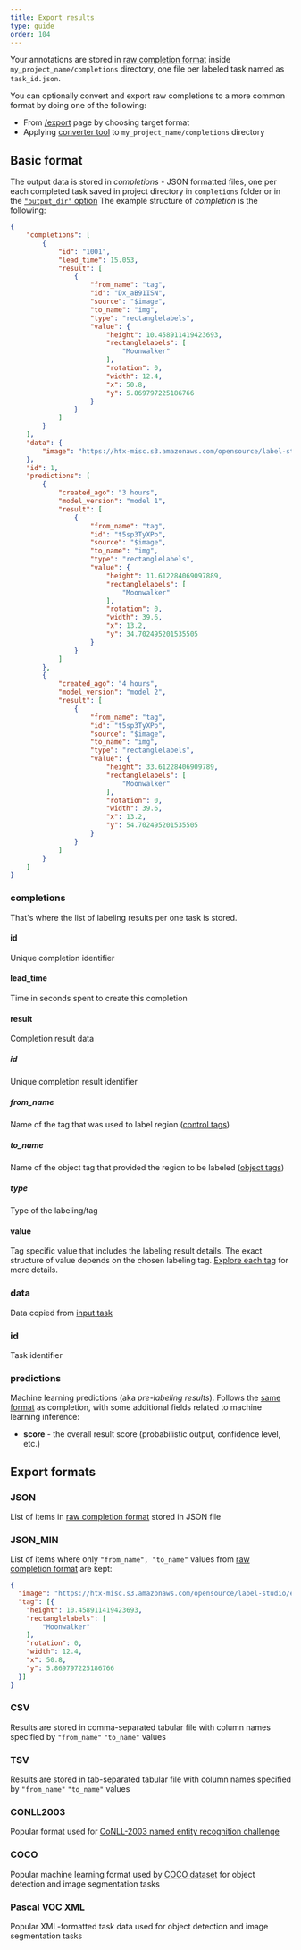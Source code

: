 ```yaml
---
title: Export results
type: guide
order: 104
---
```


Your annotations are stored in [raw completion format](#Completion-format) inside `my_project_name/completions` directory, one file per labeled task named as `task_id.json`.

You can optionally convert and export raw completions to a more common format by doing one of the following:

- From [/export](http://localhost:8200/export) page by choosing target format
- Applying [converter tool](https://github.com/heartexlabs/label-studio-converter) to `my_project_name/completions` directory

## Basic format

The output data is stored in _completions_ - JSON formatted files, one per each completed task saved in project directory in `completions` folder or in the [`"output_dir"` option](config.html#output_dir) The example structure of _completion_ is the following:

```json
{
    "completions": [
        {
            "id": "1001",
            "lead_time": 15.053,
            "result": [
                {
                    "from_name": "tag",
                    "id": "Dx_aB91ISN",
                    "source": "$image",
                    "to_name": "img",
                    "type": "rectanglelabels",
                    "value": {
                        "height": 10.458911419423693,
                        "rectanglelabels": [
                            "Moonwalker"
                        ],
                        "rotation": 0,
                        "width": 12.4,
                        "x": 50.8,
                        "y": 5.869797225186766
                    }
                }
            ]
        }
    ],
    "data": {
        "image": "https://htx-misc.s3.amazonaws.com/opensource/label-studio/examples/images/nick-owuor-astro-nic-visuals-wDifg5xc9Z4-unsplash.jpg"
    },
    "id": 1,
    "predictions": [
        {
            "created_ago": "3 hours",
            "model_version": "model 1",
            "result": [
                {
                    "from_name": "tag",
                    "id": "t5sp3TyXPo",
                    "source": "$image",
                    "to_name": "img",
                    "type": "rectanglelabels",
                    "value": {
                        "height": 11.612284069097889,
                        "rectanglelabels": [
                            "Moonwalker"
                        ],
                        "rotation": 0,
                        "width": 39.6,
                        "x": 13.2,
                        "y": 34.702495201535505
                    }
                }
            ]
        },
        {
            "created_ago": "4 hours",
            "model_version": "model 2",
            "result": [
                {
                    "from_name": "tag",
                    "id": "t5sp3TyXPo",
                    "source": "$image",
                    "to_name": "img",
                    "type": "rectanglelabels",
                    "value": {
                        "height": 33.61228406909789,
                        "rectanglelabels": [
                            "Moonwalker"
                        ],
                        "rotation": 0,
                        "width": 39.6,
                        "x": 13.2,
                        "y": 54.702495201535505
                    }
                }
            ]
        }
    ]
}
```

### completions

That's where the list of labeling results per one task is stored.

#### id
Unique completion identifier

#### lead_time
Time in seconds spent to create this completion

#### result

Completion result data

##### id

Unique completion result identifier

##### from_name

Name of the tag that was used to label region ([control tags](/tags))

##### to_name

Name of the object tag that provided the region to be labeled ([object tags](/tags))

##### type

Type of the labeling/tag

#### value

Tag specific value that includes the labeling result details. The exact structure of value depends on the chosen labeling tag. 
[Explore each tag](/tags) for more details.


### data

Data copied from [input task](config.html#JSON-file)

### id

Task identifier

### predictions

Machine learning predictions (aka _pre-labeling results_). Follows the [same format](completions.html#completions) as completion, with some additional fields related to machine learning inference:

- **score** - the overall result score (probabilistic output, confidence level, etc.)


## Export formats

### JSON

List of items in [raw completion format](#Completion-format) stored in JSON file

### JSON_MIN

List of items where only `"from_name", "to_name"` values from [raw completion format](#Completion-format) are kept:

```json
{
  "image": "https://htx-misc.s3.amazonaws.com/opensource/label-studio/examples/images/nick-owuor-astro-nic-visuals-wDifg5xc9Z4-unsplash.jpg",
  "tag": [{
    "height": 10.458911419423693,
    "rectanglelabels": [
        "Moonwalker"
    ],
    "rotation": 0,
    "width": 12.4,
    "x": 50.8,
    "y": 5.869797225186766
  }]
}
```

### CSV

Results are stored in comma-separated tabular file with column names specified by `"from_name"` `"to_name"` values

### TSV

Results are stored in tab-separated tabular file with column names specified by `"from_name"` `"to_name"` values


### CONLL2003

Popular format used for [CoNLL-2003 named entity recognition challenge](https://www.clips.uantwerpen.be/conll2003/ner/)


### COCO

Popular machine learning format used by [COCO dataset](http://cocodataset.org/#home) for object detection and image segmentation tasks


### Pascal VOC XML

Popular XML-formatted task data used for object detection and image segmentation tasks
